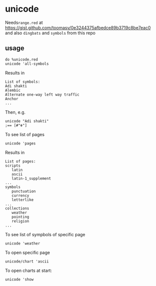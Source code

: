 # unicode

Needs`range.red` at https://gist.github.com/toomasv/0e3244375afbedce89b3719c8be7eac0
and also `dingbats` and `symbols` from this repo

## usage

```
do %unicode.red
unicode 'all-symbols
```

Results in

```
List of symbols:
Adi shakti
Alembic
Alternate one-way left way traffic
Anchor
...
```

Then, e.g.

```
unicode "Adi shakti"
;== [#"☬"]
```

To see list of pages

```
unicode 'pages
```

Results in 

```
List of pages:
scripts
   latin
   ascii
   latin-1_supplement
...
symbols
   punctuation
   currency
   letterlike
...
collections
   weather
   pointing
   religion
...
```

To see list of sympbols of specific page

```
unicode 'weather
```

To open specific page

```
unicode/chart 'ascii
```

To open charts at start:

```
unicode 'show
```

